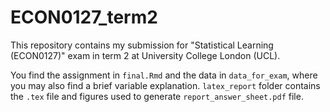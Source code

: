 # ECON0127_term2
This repository contains my submission for "Statistical Learning (ECON0127)" exam in term 2 at University College London (UCL).

You find the assignment in ``final.Rmd`` and the data in ``data_for_exam``, where you may also find a brief variable explanation.
``latex_report`` folder contains the ``.tex`` file and figures used to generate ``report_answer_sheet.pdf`` file. 

